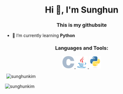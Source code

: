 <h1 align="center">Hi 👋, I'm Sunghun</h1>
<h3 align="center">This is my githubsite</h3>

- 🌱 I’m currently learning **Python**


<h3 align="center">Languages and Tools:</h3>
<p align="center"> <a href="https://www.cprogramming.com/" target="_blank"> <img src="https://raw.githubusercontent.com/devicons/devicon/master/icons/c/c-original.svg" alt="c" width="40" height="40"/> </a> <a href="https://www.java.com" target="_blank"> <img src="https://raw.githubusercontent.com/devicons/devicon/master/icons/java/java-original.svg" alt="java" width="40" height="40"/> </a> <a href="https://www.python.org" target="_blank"> <img src="https://raw.githubusercontent.com/devicons/devicon/master/icons/python/python-original.svg" alt="python" width="40" height="40"/> </a> </p>

<p>&nbsp;<img align="center" src="https://github-readme-stats.vercel.app/api?username=sunghunkim&show_icons=true&locale=en" alt="sunghunkim" /></p>

<p><img align="center" src="https://github-readme-streak-stats.herokuapp.com/?user=sunghunkim&" alt="sunghunkim" /></p>
